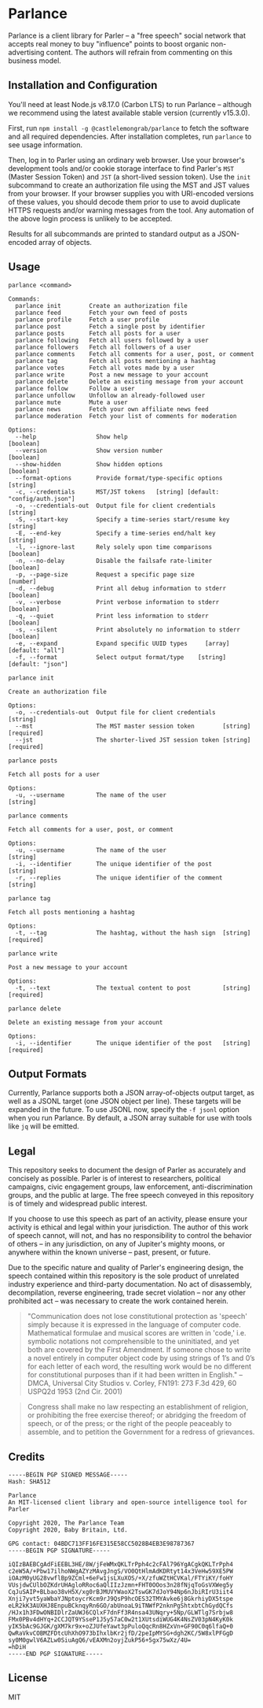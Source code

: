 
Parlance
========

Parlance is a client library for Parler – a "free speech" social network that
accepts real money to buy "influence" points to boost organic non-advertising
content. The authors will refrain from commenting on this business model.


Installation and Configuration
------------------------------

You'll need at least Node.js v8.17.0 (Carbon LTS) to run Parlance – although
we recommend using the latest available stable version (currently v15.3.0).

First, run `npm install -g @castlelemongrab/parlance` to fetch the software
and all required dependencies. After installation completes, run `parlance`
to see usage information.

Then, log in to Parler using an ordinary web browser. Use your browser's
development tools and/or cookie storage interface to find Parler's `MST`
(Master Session Token) and `JST` (a short-lived session token). Use the
`init` subcommand to create an authorization file using the MST and JST values
from your browser. If your browser supplies you with URI-encoded versions of
these values, you should decode them prior to use to avoid duplicate HTTPS
requests and/or warning messages from the tool.  Any automation of the above
login process is unlikely to be accepted.

Results for all subcommands are printed to standard output as a JSON-encoded
array of objects.

Usage
-----

```
parlance <command>

Commands:
  parlance init        Create an authorization file
  parlance feed        Fetch your own feed of posts
  parlance profile     Fetch a user profile
  parlance post        Fetch a single post by identifier
  parlance posts       Fetch all posts for a user
  parlance following   Fetch all users followed by a user
  parlance followers   Fetch all followers of a user
  parlance comments    Fetch all comments for a user, post, or comment
  parlance tag         Fetch all posts mentioning a hashtag
  parlance votes       Fetch all votes made by a user
  parlance write       Post a new message to your account
  parlance delete      Delete an existing message from your account
  parlance follow      Follow a user
  parlance unfollow    Unfollow an already-followed user
  parlance mute        Mute a user
  parlance news        Fetch your own affiliate news feed
  parlance moderation  Fetch your list of comments for moderation

Options:
  --help                 Show help                                     [boolean]
  --version              Show version number                           [boolean]
  --show-hidden          Show hidden options                           [boolean]
  --format-options       Provide format/type-specific options           [string]
  -c, --credentials      MST/JST tokens   [string] [default: "config/auth.json"]
  -o, --credentials-out  Output file for client credentials             [string]
  -S, --start-key        Specify a time-series start/resume key         [string]
  -E, --end-key          Specify a time-series end/halt key             [string]
  -l, --ignore-last      Rely solely upon time comparisons             [boolean]
  -n, --no-delay         Disable the failsafe rate-limiter             [boolean]
  -p, --page-size        Request a specific page size                   [number]
  -d, --debug            Print all debug information to stderr         [boolean]
  -v, --verbose          Print verbose information to stderr           [boolean]
  -q, --quiet            Print less information to stderr              [boolean]
  -s, --silent           Print absolutely no information to stderr     [boolean]
  -e, --expand           Expand specific UUID types     [array] [default: "all"]
  -f, --format           Select output format/type    [string] [default: "json"]
```
```
parlance init

Create an authorization file

Options:
  -o, --credentials-out  Output file for client credentials             [string]
  --mst                  The MST master session token        [string] [required]
  --jst                  The shorter-lived JST session token [string] [required]
```
```
parlance posts

Fetch all posts for a user

Options:
  -u, --username         The name of the user                           [string]
```
```
parlance comments

Fetch all comments for a user, post, or comment

Options:
  -u, --username         The name of the user                           [string]
  -i, --identifier       The unique identifier of the post              [string]
  -r, --replies          The unique identifier of the comment           [string]
```
```
parlance tag

Fetch all posts mentioning a hashtag

Options:
  -t, --tag              The hashtag, without the hash sign  [string] [required]
```
```
parlance write

Post a new message to your account

Options:
  -t, --text             The textual content to post         [string] [required]
```
```
parlance delete

Delete an existing message from your account

Options:
  -i, --identifier       The unique identifier of the post   [string] [required]

```

Output Formats
--------------

Currently, Parlance supports both a JSON array-of-objects output target, as
well as a JSONL target (one JSON object per line). These targets will be
expanded in the future. To use JSONL now, specify the `-f jsonl` option when you
run Parlance. By default, a JSON array suitable for use with tools like `jq`
will be emitted.

Legal
-----

This repository seeks to document the design of Parler as accurately and
concisely as possible. Parler is of interest to researchers, political
campaigns, civic engagement groups, law enforcement, anti-discrimination groups,
and the public at large. The free speech conveyed in this repository is of
timely and widespread public interest.

If you choose to use this speech as part of an activity, please ensure your
activity is ethical and legal within your jurisdiction. The author of this work
of speech cannot, will not, and has no responsibility to control the behavior of
others – in any jurisdiction, on any of Jupiter's mighty moons, or anywhere
within the known universe – past, present, or future.

Due to the specific nature and quality of Parler's engineering design, the
speech contained within this repository is the sole product of unrelated
industry experience and third-party documentation. No act of disassembly,
decompilation, reverse engineering, trade secret violation – nor any other
prohibited act – was necessary to create the work contained herein.

> "Communication does not lose constitutional protection as 'speech' simply because it is expressed in the language of computer code. Mathematical formulae and musical scores are written in 'code,' i.e. symbolic notations not comprehensible to the uninitiated, and yet both are covered by the First Amendment. If someone chose to write a novel entirely in computer object code by using strings of 1’s and 0’s for each letter of each word, the resulting work would be no different for constitutional purposes than if it had been written in English." – DMCA, Universal City Studios v. Corley, FN191: 273 F.3d 429, 60 USPQ2d 1953 (2nd Cir. 2001)

> Congress shall make no law respecting an establishment of religion, or prohibiting the free exercise thereof; or abridging the freedom of speech, or of the press; or the right of the people peaceably to assemble, and to petition the Government for a redress of grievances.


Credits
-------
```
-----BEGIN PGP SIGNED MESSAGE-----
Hash: SHA512

Parlance
An MIT-licensed client library and open-source intelligence tool for Parler

Copyright 2020, The Parlance Team
Copyright 2020, Baby Britain, Ltd.

GPG contact: 04BDC713FF16FE315E58CC5028B4EB3E98787367
-----BEGIN PGP SIGNATURE-----

iQIzBAEBCgAdFiEEBL3HE/8W/jFeWMxQKLTrPph4c2cFAl796YgACgkQKLTrPph4
c2eW5A/+Pbw17ilhoNWgAZYzMAvgJngS/VO0QtHlmAdKDRtyt14x3VeHw59XE5PW
iOAzM0yUG28vwflBp9ZCml+6eFw1jsLXuXOS/+X/zfuWZtHCVKal/FTYiKY/foHY
VUsjdwCUlbOZKdrUHAgloRRoc6aQlIIzJzmn+FHT0OOos3n28fNjqToGsVXWeg5y
CqJuSAIP+BLbao38vH5X/xg0rBJMUVYWaoX2TswGK7dJoY94Np6nJbiRIrU3iit4
Xnji7yvt5yaWbaYJNptoycrKcm9rJ9QsP9hcOES32TMYAvke6j8GkrhiyDX5tspe
eLR2kK3AUXHJ8EnpuBCknqyRn6GO/abUnoaL9iTNWfP2nknPgShtxbtChGydQCfs
/HJx1h3FDwONBIDlrZaUWJ6CQlxF7dnFf3R4nsa43UNqry+5Np/GLWTlg7Srbjw8
FMx0PBv4dHYq+2CCJQT9YSseP1J5y57aC0w2t1XUtsdiWUG4K4NsZV03pN4KyK0k
yIK5bAc9GJGK/gXM7kr9x+oZJUfeYawt3pPuloQqcRn8HZxVn+GF90C0q6lfaQ+0
QwRaVkvCOBMZFDtcUhXhO973bIhxlbKr2jfD/2peIpMYSG+dgh2KC/5W8xlPFGgD
sy0M0gwlV6AZLw0SiuAgQ6/vEAXMn2oyjZukP56+5gx75wXz/4U=
=hDiH
-----END PGP SIGNATURE-----
```


License
-------

MIT

